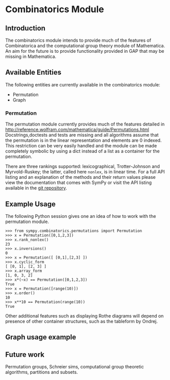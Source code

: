 # Combinatorics Module

<!-- wikitest release,master -->

## Introduction

The combinatorics module intends to provide much of the features of Combinatorica and the computational group theory module of Mathematica. An aim for the future is to provide functionality provided in GAP that may be missing in Mathematica.

## Available Entities

The following entities are currently available in the combinatorics module:

* Permutation
* Graph

### Permutation
The permutation module currently provides much of the features detailed in http://reference.wolfram.com/mathematica/guide/Permutations.html
Docstrings,doctests and tests are missing and all algorithms assume that the permutation is in the linear representation
and elements are 0 indexed. This restriction can be very easily handled and the module can be made completely symbolic
by using a dict instead of a list as a container for the permutation.

There are three rankings supported: lexicographical, Trotter-Johnson and Myrvold-Ruskey;
the latter, called here `nonlex`, is in linear time.
For a full API listing and an explanation of the methods and their return values please view the documentation that comes with SymPy or visit the API listing available in the [git repository](https://github.com/sympy/sympy).

## Example Usage
The following Python session gives one an idea of how to work with the permutation module.

    >>> from sympy.combinatorics.permutations import Permutation
    >>> x = Permutation([0,1,2,3])
    >>> x.rank_nonlex()
    23
    >>> x.inversions()
    0
    >>> x = Permutation([ [0,1],[2,3] ])
    >>> x.cyclic_form
    [ [0, 1], [2, 3] ]
    >>> x.array_form
    [1, 0, 3, 2]
    >>> x*(~x) == Permutation([0,1,2,3])
    True
    >>> x = Permutation([range(10)])
    >>> x.order()
    10
    >>> x**10 == Permutation(range(10))
    True
    
    
Other additional features such as displaying Rothe diagrams will depend on presence of other container
structures, such as the tableform by Ondrej.

## Graph usage example

## Future work
Permutation groups, Schreier sims, computational group theoretic algorithms, partitions and subsets.